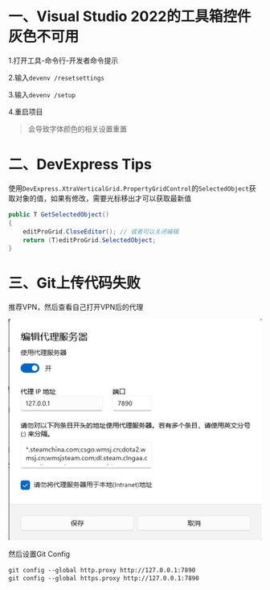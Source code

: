 # 一、Visual Studio 2022的工具箱控件灰色不可用

1.打开工具-命令行-开发者命令提示

2.输入`devenv /resetsettings`

3.输入`devenv /setup`

4.重启项目

> 会导致字体颜色的相关设置重置

# 二、DevExpress Tips

使用`DevExpress.XtraVerticalGrid.PropertyGridControl`的`SelectedObject`获取对象的值，如果有修改，需要光标移出才可以获取最新值

```c#
public T GetSelectedObject()
{
    editProGrid.CloseEditor(); // 或者可以关闭编辑
    return (T)editProGrid.SelectedObject;
}
```

# 三、Git上传代码失败

推荐VPN，然后查看自己打开VPN后的代理

<img src=".\Images\note_img_1.png">

然后设置Git Config

```shell
git config --global http.proxy http://127.0.0.1:7890
git config --global https.proxy http://127.0.0.1:7890
```

